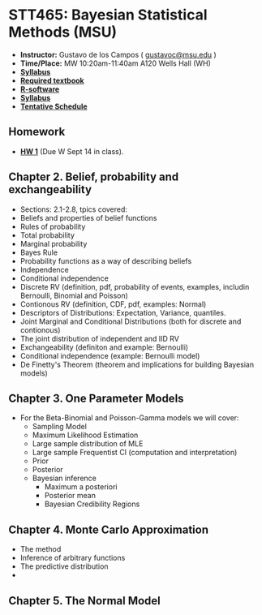 # STT465: Bayesian Statistical Methods (MSU)


* **Instructor:** Gustavo de los Campos ( gustavoc@msu.edu )
* **Time/Place:** MW 10:20am-11:40am A120 Wells Hall (WH)   
* **[Syllabus](https://github.com/gdlc/STT465/blob/master/STT465_Syllabus.pdf)**
* **[Required textbook](http://www.stat.washington.edu/people/pdhoff/book.php)**
* **[R-software](http://www.r-project.org/)**
* **[Syllabus](https://github.com/gdlc/STT465/blob/master/STT465_Syllabus.pdf)**
* **[Tentative Schedule](https://github.com/gdlc/STT465/blob/master/SCHEDULE.pdf)**

## Homework
 * **[HW 1](https://www.dropbox.com/s/xj5uf9540udtdje/HW1_STT465.pdf?dl=0)** (Due W Sept 14 in class).

## Chapter 2. Belief, probability and exchangeability

 * Sections: 2.1-2.8, tpics covered:
  * Beliefs and properties of belief functions
  * Rules of probability
   * Total probability
   * Marginal probability
   * Bayes Rule
  * Probability functions as a way of describing beliefs
  * Independence
  * Conditional independence
  * Discrete RV (definition, pdf, probability of events, examples, includin Bernoulli, Binomial and Poisson)
  * Contionous RV (definition, CDF, pdf, examples: Normal)
  * Descriptors of Distributions: Expectation, Variance, quantiles.
  * Joint Marginal and Conditional Distributions (both for discrete and contionous)
  * The joint distribution of independent and IID RV
  * Exchangeability (definiton and example: Bernoulli)
  * Conditional independence (example: Bernoulli model)
  * De Finetty's Theorem (theorem and implications for building Bayesian models)
 
## Chapter 3. One Parameter Models
 * For the Beta-Binomial and Poisson-Gamma models we will cover:
    * Sampling Model
    * Maximum Likelihood Estimation
    * Large sample distribution of MLE
    * Large sample Frequentist CI (computation and interpretation)
    * Prior
    * Posterior
    * Bayesian inference
      * Maximum a posteriori
      * Posterior mean
      * Bayesian Credibility Regions

## Chapter 4. Monte Carlo Approximation
  * The method
  * Inference of arbitrary functions
  * The predictive distribution
  * 

## Chapter 5. The Normal Model
